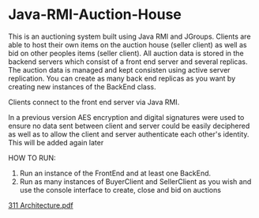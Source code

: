 # Java-RMI-Auction-House

This is an auctioning system built using Java RMI and JGroups. Clients are able to host their own items on the auction house (seller client) as well as bid on other peoples items (seller client).
All auction data is stored in the backend servers which consist of a front end server and several replicas. The auction data is managed and kept consisten using active server replication. You can create as many back end replicas as you want by creating new instances of the BackEnd class.

Clients connect to the front end server via Java RMI.

In a previous version AES encryption and digital signatures were used to ensure no data sent between client and server could be easily deciphered as well as to allow the client and server authenticate each other's identity. This will be added again later

HOW TO RUN:
1.  Run an instance of the FrontEnd and at least one BackEnd.
2.  Run as many instances of BuyerClient and SellerClient as you wish and use the console interface to create, close and bid on auctions

[311 Architecture.pdf](https://github.com/Khalido2/Java-RMI-Auction-House/files/11102549/311.Architecture.pdf)
